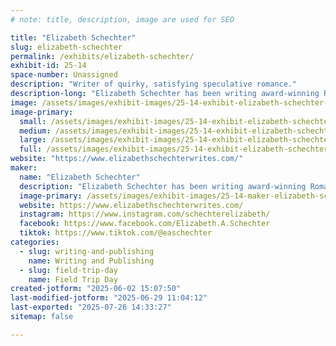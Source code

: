 ```yaml
---
# note: title, description, image are used for SEO

title: "Elizabeth Schechter"
slug: elizabeth-schechter
permalink: /exhibits/elizabeth-schechter/
exhibit-id: 25-14
space-number: Unassigned
description: "Writer of quirky, satisfying speculative romance."
description-long: "Elizabeth Schechter has been writing award-winning Romantasy since before romantasy was a word. Her writing credits include the award-winning steampunk romance House of Sable Locks, the Celtic fantasy Princes of Air, and 2021 VIVIAN finalist Written in Water."
image: /assets/images/exhibit-images/25-14-exhibit-elizabeth-schechter-2025-02-08-09-25-27-large.jpg
image-primary: 
  small: /assets/images/exhibit-images/25-14-exhibit-elizabeth-schechter-2025-02-08-09-25-27-small.jpg
  medium: /assets/images/exhibit-images/25-14-exhibit-elizabeth-schechter-2025-02-08-09-25-27-medium.jpg
  large: /assets/images/exhibit-images/25-14-exhibit-elizabeth-schechter-2025-02-08-09-25-27-large.jpg
  full: /assets/images/exhibit-images/25-14-exhibit-elizabeth-schechter-2025-02-08-09-25-27-full.jpg
website: "https://www.elizabethschechterwrites.com/"
maker: 
  name: "Elizabeth Schechter"
  description: "Elizabeth Schechter has been writing award-winning Romantasy since before romantasy was a word. Her writing credits include the award-winning steampunk romance House of Sable Locks, the Celtic fantasy Princes of Air, and 2021 VIVIAN finalist Written in Water."
  image-primary: /assets/images/exhibit-images/25-14-maker-elizabeth-schechter-easchechter-logo-rectangle-medium.png
  website: https://www.elizabethschechterwrites.com/
  instagram: https://www.instagram.com/schechterelizabeth/
  facebook: https://www.facebook.com/Elizabeth.A.Schechter
  tiktok: https://www.tiktok.com/@easchechter
categories: 
  - slug: writing-and-publishing
    name: Writing and Publishing
  - slug: field-trip-day
    name: Field Trip Day
created-jotform: "2025-06-02 15:07:50"
last-modified-jotform: "2025-06-29 11:04:12"
last-exported: "2025-07-26 14:33:27"
sitemap: false

---
```

